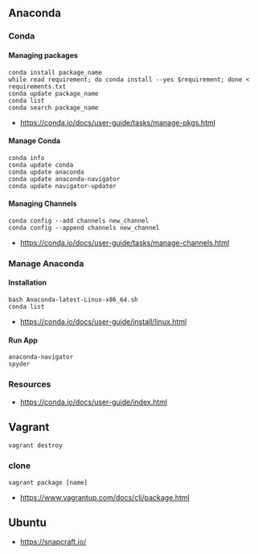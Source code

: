 

## Anaconda


### Conda

#### Managing packages

```
conda install package_name
while read requirement; do conda install --yes $requirement; done < requirements.txt
conda update package_name
conda list
conda search package_name
```

- https://conda.io/docs/user-guide/tasks/manage-pkgs.html


#### Manage Conda
```
conda info
conda update conda
conda update anaconda
conda update anaconda-navigator
conda update navigator-updater
```

#### Managing Channels

```
conda config --add channels new_channel
conda config --append channels new_channel
```

- https://conda.io/docs/user-guide/tasks/manage-channels.html



### Manage Anaconda 

#### Installation

```
bash Anaconda-latest-Linux-x86_64.sh
conda list
```

- https://conda.io/docs/user-guide/install/linux.html

#### Run App

```
anaconda-navigator
spyder
```

### Resources

- https://conda.io/docs/user-guide/index.html


## Vagrant

```
vagrant destroy
```

### clone 
```
vagrant package [name]
```

- https://www.vagrantup.com/docs/cli/package.html


## Ubuntu



- https://snapcraft.io/
